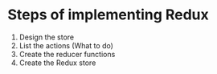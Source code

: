 # Steps of implementing Redux

1. Design the store
2. List the actions (What to do)
3. Create the reducer functions
4. Create the Redux store